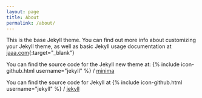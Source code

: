 ```yaml
---
layout: page
title: About
permalink: /about/
---
```


This is the base Jekyll theme. You can find out more info about customizing your Jekyll theme, as well as basic Jekyll usage documentation at [jaaa.com](http://jekyllrb.com/){:target="_blank"}

You can find the source code for the Jekyll new theme at:
{% include icon-github.html username="jekyll" %} /
[minima](https://github.com/jekyll/minima)

You can find the source code for Jekyll at
{% include icon-github.html username="jekyll" %} /
[jekyll](https://github.com/jekyll/jekyll)
